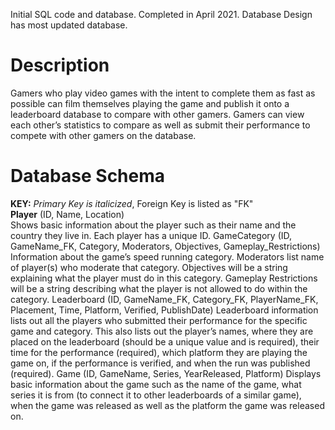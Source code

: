 Initial SQL code and database. Completed in April 2021. Database Design has most updated database.
# Description
Gamers who play video games with the intent to complete them as fast as possible can film themselves playing the game and publish it onto a leaderboard database to compare with other gamers. Gamers can view each other’s statistics to compare as well as submit their performance to compete with other gamers on the database.
# Database Schema
**KEY:** *Primary Key is italicized*, Foreign Key is listed as "FK" \
**Player** (ID, Name, Location) \
	Shows basic information about the player such as their name and the country they live in. Each player has a unique ID.
GameCategory (ID, GameName_FK, Category, Moderators, Objectives, Gameplay_Restrictions)
	Information about the game’s speed running category. Moderators list name of player(s) who moderate that category.  Objectives will be a string explaining what the player must do in this category. Gameplay Restrictions will be a string describing what the player is not allowed to do within the category.
Leaderboard (ID, GameName_FK, Category_FK, PlayerName_FK, Placement, Time, Platform, Verified, PublishDate)
	Leaderboard information lists out all the players who submitted their performance for the specific game and category. This also lists out the player’s names, where they are placed on the leaderboard (should be a unique value and is required), their time for the performance (required), which platform they are playing the game on, if the performance is verified, and when the run was published (required).
Game (ID, GameName, Series, YearReleased, Platform)
	Displays basic information about the game such as the name of the game, what series it is from (to connect it to other leaderboards of a similar game), when the game was released as well as the platform the game was released on.

